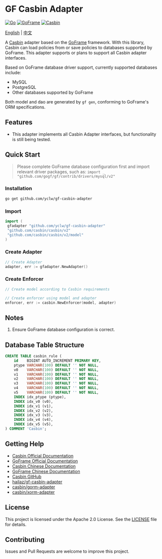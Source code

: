 # GF Casbin Adapter

[![Go](https://img.shields.io/badge/Go-1.24.2+-00ADD8?style=flat&logo=go)](https://golang.org/)
[![GoFrame](https://img.shields.io/badge/GoFrame-v2.9.0+-00ADD8?style=flat)](https://github.com/gogf/gf)
[![Casbin](https://img.shields.io/badge/Casbin-v2.115.0+-FF6B6B?style=flat)](https://github.com/casbin/casbin)

[English](README.md) | [中文](README.zh.md)

A [Casbin](https://github.com/casbin/casbin) adapter based on the [GoFrame](https://github.com/gogf/gf) framework. With this library, Casbin can load policies from or save policies to databases supported by GoFrame. This adapter supports or plans to support all Casbin adapter interfaces.

Based on GoFrame database driver support, currently supported databases include:

* MySQL
* PostgreSQL
* Other databases supported by GoFrame

Both model and dao are generated by `gf gen`, conforming to GoFrame's ORM specifications.

## Features

* This adapter implements all Casbin Adapter interfaces, but functionality is still being tested.

## Quick Start

> Please complete GoFrame database configuration first and import relevant driver packages, such as:
> `import _ "github.com/gogf/gf/contrib/drivers/mysql/v2"`

### Installation

```bash
go get github.com/yclw/gf-casbin-adapter
```

### Import

```go
import (
 gfadapter "github.com/yclw/gf-casbin-adapter"
 "github.com/casbin/casbin/v2"
 "github.com/casbin/casbin/v2/model"
)
```

### Create Adapter

```go
// Create Adapter
adapter, err := gfadapter.NewAdapter()
```

### Create Enforcer

```go
// Create model according to Casbin requirements

// Create enforcer using model and adapter
enforcer, err := casbin.NewEnforcer(model, adapter)
```

## Notes

1. Ensure GoFrame database configuration is correct.

## Database Table Structure

```sql
CREATE TABLE casbin_rule (
    id    BIGINT AUTO_INCREMENT PRIMARY KEY,
    ptype VARCHAR(100) DEFAULT '' NOT NULL,
    v0    VARCHAR(100) DEFAULT '' NOT NULL,
    v1    VARCHAR(100) DEFAULT '' NOT NULL,
    v2    VARCHAR(100) DEFAULT '' NOT NULL,
    v3    VARCHAR(100) DEFAULT '' NOT NULL,
    v4    VARCHAR(100) DEFAULT '' NOT NULL,
    v5    VARCHAR(100) DEFAULT '' NOT NULL,
    INDEX idx_ptype (ptype),
    INDEX idx_v0 (v0),
    INDEX idx_v1 (v1),
    INDEX idx_v2 (v2),
    INDEX idx_v3 (v3),
    INDEX idx_v4 (v4),
    INDEX idx_v5 (v5),
) COMMENT 'Casbin';
```

## Getting Help

* [Casbin Official Documentation](https://casbin.org/)
* [GoFrame Official Documentation](https://goframe.org/)  
* [Casbin Chinese Documentation](https://casbin.org/zh/)
* [GoFrame Chinese Documentation](https://goframe.org/pages/viewpage.action?pageId=1114119)
* [Casbin GitHub](https://github.com/casbin/casbin)
* [hailaz/gf-casbin-adapter](https://github.com/hailaz/gf-casbin-adapter)
* [casbin/gorm-adapter](https://github.com/casbin/gorm-adapter)
* [casbin/xorm-adapter](https://github.com/casbin/xorm-adapter)

## License

This project is licensed under the Apache 2.0 License. See the [LICENSE](LICENSE) file for details.

## Contributing

Issues and Pull Requests are welcome to improve this project.
